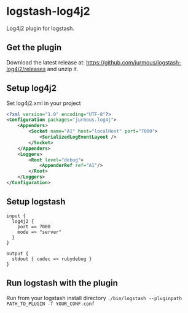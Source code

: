 logstash-log4j2
===============

Log4j2 plugin for logstash.

Get the plugin
----
Download the latest release at: https://github.com/jurmous/logstash-log4j2/releases and unzip it.

Setup log4j2
------------

Set log4j2.xml in your project
```xml
<?xml version="1.0" encoding="UTF-8"?>
<Configuration packages="jurmous.log4j">
    <Appenders>
        <Socket name="A1" host="localHost" port="7000">
            <SerializedLogEventLayout />
        </Socket>
    </Appenders>
    <Loggers>
        <Root level="debug">
            <AppenderRef ref="A1"/>
        </Root>
    </Loggers>
</Configuration>
```

Setup logstash
-----

```
input {
  log4j2 {
    port => 7000
    mode => "server"
  }
}

output {
  stdout { codec => rubydebug }
}
```

Run logstash with the plugin
-------------

Run from your logstash install directory `./bin/logstash --pluginpath PATH_TO_PLUGIN -f YOUR_CONF.conf`
